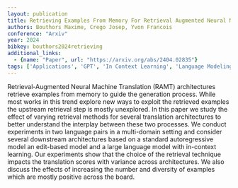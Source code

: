 ```yaml
---
layout: publication
title: Retrieving Examples From Memory For Retrieval Augmented Neural Machine Translation&#58; A Systematic Comparison
authors: Bouthors Maxime, Crego Josep, Yvon Francois
conference: "Arxiv"
year: 2024
bibkey: bouthors2024retrieving
additional_links:
  - {name: "Paper", url: "https://arxiv.org/abs/2404.02835"}
tags: ['Applications', 'GPT', 'In Context Learning', 'Language Modeling', 'Model Architecture', 'Pretraining Methods', 'Prompting', 'RAG']
---
```

Retrieval-Augmented Neural Machine Translation (RAMT) architectures retrieve examples from memory to guide the generation process. While most works in this trend explore new ways to exploit the retrieved examples the upstream retrieval step is mostly unexplored. In this paper we study the effect of varying retrieval methods for several translation architectures to better understand the interplay between these two processes. We conduct experiments in two language pairs in a multi-domain setting and consider several downstream architectures based on a standard autoregressive model an edit-based model and a large language model with in-context learning. Our experiments show that the choice of the retrieval technique impacts the translation scores with variance across architectures. We also discuss the effects of increasing the number and diversity of examples which are mostly positive across the board.
